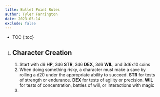 ```yaml
---
title: Bullet Point Rules
author: Tyler Farrington
date: 2023-05-14
exclude: false
---
```


* TOC
{:toc}

1. ## Character Creation
    1. Start with d6 **HP**, 3d6 **STR**, 3d6 **DEX**, 3d6 **WIL**, and 3d6x10 coins
    2. When doing something risky, a character must make a save by rolling a d20 under the appropriate ability to succeed. **STR** for tests of strength or endurance. **DEX** for tests of agility or precision. **WIL** for tests of concentration, battles of will, or interactions with magic
    3. 
